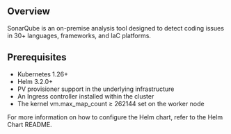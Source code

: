 ## Overview

SonarQube is an on-premise analysis tool designed to detect coding issues in 30+ languages, frameworks, and IaC platforms. 

## Prerequisites

- Kubernetes 1.26+
- Helm 3.2.0+
- PV provisioner support in the underlying infrastructure
- An Ingress controller installed within the cluster
- The kernel vm.max_map_count ≥ 262144 set on the worker node

For more information on how to configure the Helm chart, refer to the Helm Chart README.

